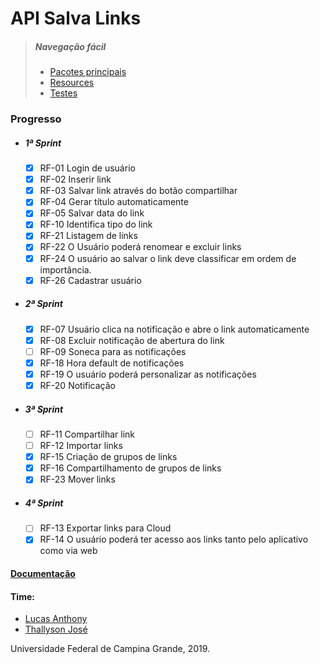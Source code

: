 # API Salva Links

>##### Navegação fácil
   >* [Pacotes principais](https://github.com/thallysonjsa/salvalinks-api/tree/master/src/main/java/com/salvalinks)
   >* [Resources](https://github.com/thallysonjsa/salvalinks-api/tree/master/src/main/resources)
   >* [Testes](https://github.com/thallysonjsa/salvalinks-api/tree/master/src/test/java/com/salvalinks/tests)

   ### Progresso

* ##### 1ª Sprint
    - [x] RF-01 Login de usuário
    - [x] RF-02 Inserir link
    - [x] RF-03 Salvar link através do botão compartilhar
    - [x] RF-04 Gerar título automaticamente
    - [x] RF-05 Salvar data do link
    - [x] RF-10 Identifica tipo do link
    - [x] RF-21 Listagem de links
    - [x] RF-22 O Usuário poderá renomear e excluir links
    - [x] RF-24 O usuário ao salvar o link deve classificar em ordem de importância.
    - [x] RF-26 Cadastrar usuário
    
 * ##### 2ª Sprint
    - [x] RF-07 Usuário clica na notificação e abre o link automaticamente
    - [x] RF-08 Excluir notificação de abertura do link
    - [ ] RF-09 Soneca para as notificações
    - [x] RF-18 Hora default de notificações
    - [x] RF-19 O usuário poderá personalizar as notificações
    - [x] RF-20 Notificação
    
 * ##### 3ª Sprint
    - [ ] RF-11 Compartilhar link
    - [ ] RF-12 Importar links
    - [x] RF-15 Criação de grupos de links
    - [x] RF-16 Compartilhamento de grupos de links
    - [x] RF-23 Mover links
    
 * ##### 4ª Sprint
    - [ ] RF-13 Exportar links para Cloud
    - [x] RF-14 O usuário poderá ter acesso aos links tanto pelo aplicativo como via web

#### [Documentação](https://docs.google.com/document/d/10MdaEpUeQzgxRep7v_oG9NmGlCmNqujAF_s_RrpKkWk/)

#### Time:
* [Lucas Anthony](https://github.com/lucasanthony)
* [Thallyson José](https://github.com/thallysonjsa)

Universidade Federal de Campina Grande, 2019.
